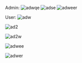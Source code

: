 Admin:
![adwqe](https://github.com/Amiruzzaman-anan/Ecom/assets/68743925/3556e197-9753-4406-a093-e86d91c5038b)
![adse](https://github.com/Amiruzzaman-anan/Ecom/assets/68743925/e9a6aaee-3c62-4036-909b-475806971f70)
![adweer](https://github.com/Amiruzzaman-anan/Ecom/assets/68743925/3039ac6d-908e-41b2-9c08-3ddb0309eb7c)


User:
![adw](https://github.com/Amiruzzaman-anan/Ecom/assets/68743925/c78614a7-55b1-4b00-b504-e62987ccd9ba)

![ad2](https://github.com/Amiruzzaman-anan/Ecom/assets/68743925/992c67b7-879b-44a5-9bef-afdd534b392f)

![ad2w](https://github.com/Amiruzzaman-anan/Ecom/assets/68743925/4fe23bb5-334b-4553-88e5-e9e1e83eb63e)

![adwee](https://github.com/Amiruzzaman-anan/Ecom/assets/68743925/3a36be13-1051-4bd9-8057-047cd07634fe)

![adwer](https://github.com/Amiruzzaman-anan/Ecom/assets/68743925/55cceaa0-d26f-4685-a87b-69236c17892e)
